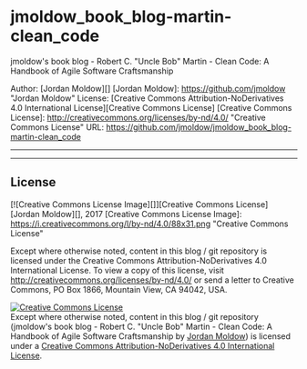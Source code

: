 # jmoldow_book_blog-martin-clean_code
jmoldow's book blog - Robert C. "Uncle Bob" Martin - Clean Code: A Handbook of Agile Software Craftsmanship

Author: [Jordan Moldow][]
[Jordan Moldow]: <https://github.com/jmoldow> "Jordan Moldow"
License: [Creative Commons Attribution-NoDerivatives 4.0 International License][Creative Commons License]
[Creative Commons License]: <http://creativecommons.org/licenses/by-nd/4.0/> "Creative Commons License"
URL: <https://github.com/jmoldow/jmoldow_book_blog-martin-clean_code>

---------------------------------------



---------------------------------------

## License

[![Creative Commons License Image][]][Creative Commons License]
[Jordan Moldow][], 2017
[Creative Commons License Image]: <https://i.creativecommons.org/l/by-nd/4.0/88x31.png> "Creative Commons License"

<!-- Offline / human-readable license mark for Creative Commons license. -->
Except where otherwise noted, content in this blog / git repository is licensed under the Creative Commons Attribution-NoDerivatives 4.0 International License. To view a copy of this license, visit http://creativecommons.org/licenses/by-nd/4.0/ or send a letter to Creative Commons, PO Box 1866, Mountain View, CA 94042, USA.

<p>
    <!-- HTML+RDFa / machine-readable license mark for Creative Commons license. -->
    <a rel="license" href="http://creativecommons.org/licenses/by-nd/4.0/"><img alt="Creative Commons License" style="border-width:0" src="https://i.creativecommons.org/l/by-nd/4.0/88x31.png" /></a><br />Except where otherwise noted, content in this blog / git repository (<span xmlns:dct="http://purl.org/dc/terms/" href="http://purl.org/dc/dcmitype/Text" property="dct:title" rel="dct:type">jmoldow's book blog - Robert C. "Uncle Bob" Martin - Clean Code: A Handbook of Agile Software Craftsmanship</span> by <a xmlns:cc="http://creativecommons.org/ns#" href="https://github.com/jmoldow/jmoldow_book_blog-martin-clean_code" property="cc:attributionName" rel="cc:attributionURL">Jordan Moldow</a>) is licensed under a <a rel="license" href="http://creativecommons.org/licenses/by-nd/4.0/">Creative Commons Attribution-NoDerivatives 4.0 International License</a>.
</p>

